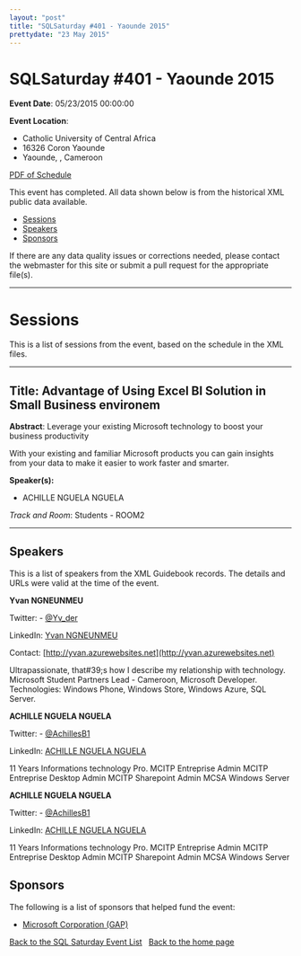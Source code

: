 ```yaml
---
layout: "post" 
title: "SQLSaturday #401 - Yaounde 2015" 
prettydate: "23 May 2015" 
---
```

# SQLSaturday #401 - Yaounde 2015
 
**Event Date**: 05/23/2015 00:00:00
 
**Event Location**:
- Catholic University of Central Africa
- 16326 Coron Yaounde
- Yaounde, , Cameroon
 
<a href="/assets/pdf/0401.pdf">PDF of Schedule</a>
 
This event has completed. All data shown below is from the historical XML public data available.
<ul>
   <li><a href="#sessions">Sessions</a></li>
   <li><a href="#speakers">Speakers</a></li>
   <li><a href="#sponsors">Sponsors</a></li>
</ul>
 
 
If there are any data quality issues or corrections needed, please contact the webmaster for this site or submit a pull request for the appropriate file(s). 
 
----------------------------------------------------------------------------------- 
 
# <a name="sessions"></a>Sessions
This is a list of sessions from the event, based on the schedule in the XML files.
 
----------------------------------------------------------------------------------- 
 
## Title: Advantage of Using Excel BI Solution  in Small Business environem
 
**Abstract**:
Leverage your existing Microsoft technology to boost your business productivity

With your existing and familiar Microsoft products you can gain insights from your data to make it easier to work faster and smarter.
 
**Speaker(s):**
- ACHILLE NGUELA NGUELA
 
*Track and Room*: Students - ROOM2
 
----------------------------------------------------------------------------------- 
 
## <a name="#speakers"></a>Speakers
This is a list of speakers from the XML Guidebook records. The details and URLs were valid at the time of the event.
 
 
**Yvan NGNEUNMEU**
 
Twitter:  - [@Yv_der](https://www.twitter.com/@Yv_der)
 
LinkedIn: [Yvan NGNEUNMEU](https://www.linkedin.com/pub/yvan-ngneunmeu/5a/a98/530)
 
Contact: [http://yvan.azurewebsites.net](http://yvan.azurewebsites.net)
 
Ultrapassionate, that#39;s how I describe my relationship with technology.
Microsoft Student Partners Lead - Cameroon, Microsoft Developer.
Technologies: Windows Phone, Windows Store, Windows Azure, SQL Server.
 
**ACHILLE NGUELA NGUELA**
 
Twitter:  - [@AchillesB1](https://www.twitter.com/@AchillesB1)
 
LinkedIn: [ACHILLE NGUELA NGUELA](http://www.linkedin.com/in/achil/)
 
11 Years Informations technology Pro. MCITP Entreprise Admin MCITP Entreprise Desktop Admin MCITP Sharepoint Admin MCSA Windows Server
 
**ACHILLE NGUELA NGUELA**
 
Twitter:  - [@AchillesB1](https://www.twitter.com/@AchillesB1)
 
LinkedIn: [ACHILLE NGUELA NGUELA](http://www.linkedin.com/in/achil/)
 
11 Years Informations technology Pro. MCITP Entreprise Admin MCITP Entreprise Desktop Admin MCITP Sharepoint Admin MCSA Windows Server
 
 
 
## <a name="sponsors"></a>Sponsors
The following is a list of sponsors that helped fund the event:
 
- [Microsoft Corporation (GAP)](http://www.microsoft.com/en-us/server-cloud/products/sql-server/)
 
[Back to the SQL Saturday Event List](/past.html)
&nbsp;
[Back to the home page](/index.html)
